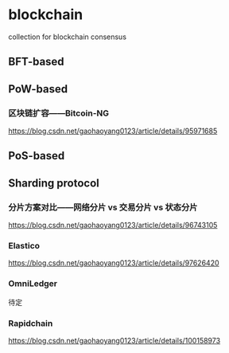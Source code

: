 # blockchain
collection for blockchain consensus
## BFT-based

## PoW-based
### 区块链扩容——Bitcoin-NG
https://blog.csdn.net/gaohaoyang0123/article/details/95971685

## PoS-based

## Sharding protocol
### 分片方案对比——网络分片 vs 交易分片 vs 状态分片
https://blog.csdn.net/gaohaoyang0123/article/details/96743105
### Elastico
https://blog.csdn.net/gaohaoyang0123/article/details/97626420
### OmniLedger
待定
### Rapidchain
https://blog.csdn.net/gaohaoyang0123/article/details/100158973
